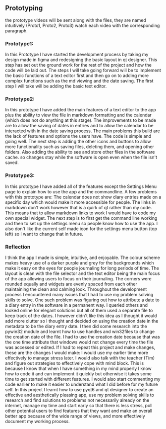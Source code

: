 
## Prototyping
the prototype videos will be sent along with the files, they are named intuitively (Proto1, Proto2, Proto3) watch each video with the corresponding paragraph.
### Prototype1:
In this Prototype I have started the development process by taking my design made in figma and redesigning the basic layout in qt designer. This step has set out the ground work for the rest of the project and how the code will be laid out. The steps I will take going forward will be to implement the basic functions of a text editor first and then go on to adding more complex functions such as the md viewing and the date saving. The first step I will take will be adding the basic text editor.


### Prototype2:
In this prototype I have added the main features of a text editor to the app plus the ability to view the file in markdown formatting and the calendar (which does not do anything at this stage). The improvements to be made are to allow the saving of dates in entries and to allow the calendar to be interacted with in the date saving process. The main problems this build are the lack of features and options the users have. The code is simple and going well. The next step is adding the other icons and buttons to allow more functionality such as saving files, deleting them, and opening other folders. Also adding the ability to see and store other files in the software cache. so changes stay while the software is open even when the file isn't saved. 

### Prototype3:
In this prototype I have added all of the features except the Settings Menu page to explain how to use the app and the commandline. A few problems with this prototype are: The calendar does not show diary entries made on a specific day which would make it more accessible for people. The links in markdown don't work however that is a quirk of qt rather than my code. This means that to allow markdown links to work I would have to code my own special widget. The next step is to first get the command line working and then to set up the settings menu so people know how to use the app. I also don't like the current self made icon for the settings menu button (top left) so I want to change that in future.



### Reflection
I think the app I made is simple, intuitive, and enjoyable. The colour scheme makes heavy use of a darker purple and grey for the backgrounds which make it easy on the eyes for people journaling for long periods of time. The layout is clean with the file selector and the text editor being the main focus of the app allowing users to focus on their journaling. The corners were rounded equally and widgets are evenly spaced from each other maintaining the clean and calming look. Throughout the development process I encountered many issues that I had to use my problem solving skills to solve. One such problem was figuring out how to attribute a date to a diary entry in the software in a permanent way. I queried others and looked online for elegant solutions but all of them used a separate file to keep track of the dates. I however didn't like this idea as I thought it would add more clutter so I thought and decided on using the creation date in the metadata to be the diary entry date. I then did some research into the pywin32 module and learnt how to use handles and win32files to change the creation date of the file. I had to use the creation date because that was the one time attribute that windows would not change every time the file was accessed or edited. If I had to repeat this project and make changes, these are the changes I would make: I would use my earlier time more effectively to manage stress later. I would also talk with the teacher (Tim) and figure out strategies to effectively cope with mind block. This is because I know that when I have something in my mind properly I know how to code it and can implement it quickly but otherwise it takes some time to get started with different features. I would also start commenting my code earlier to make it easier to understand what I did before for my future self. In this project I learnt how to use pyqt6 and qt designer to create an effective and aesthetically pleasing app, use my problem solving skills to research and find solutions to problems not necessarily already on the internet, manage my time and start early so that there is less stress, poll other potential users to find features that they want and make an overall better app because of the wide range of views, and more effectively document my working process.